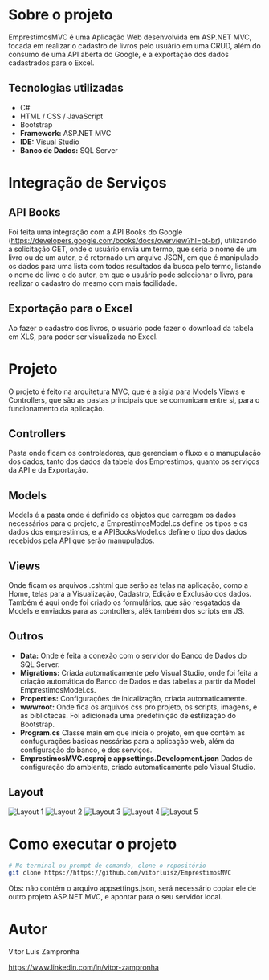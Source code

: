 # Sobre o projeto

EmprestimosMVC é uma Aplicação Web desenvolvida em ASP.NET MVC, focada em realizar o cadastro de livros pelo usuário em uma CRUD, além do consumo de uma API aberta do Google, e a exportação dos dados cadastrados para o Excel.

## Tecnologias utilizadas
- C#
- HTML / CSS / JavaScript
- Bootstrap
- **Framework:** ASP.NET MVC
- **IDE:** Visual Studio
- **Banco de Dados:** SQL Server

# Integração de Serviços
## API Books
Foi feita uma integração com a API Books do Google (https://developers.google.com/books/docs/overview?hl=pt-br), utilizando a solicitação GET, onde o usuário envia um termo, que seria o nome de um livro ou de um autor, e é retornado um arquivo JSON, em que é manipulado os dados para uma lista com todos resultados da busca pelo termo, listando o nome do livro e do autor, em que o usuário pode selecionar o livro, para realizar o cadastro do mesmo com mais facilidade.

## Exportação para o Excel
Ao fazer o cadastro dos livros, o usuário pode fazer o download da tabela em XLS, para poder ser visualizada no Excel.

# Projeto
O projeto é feito na arquitetura MVC, que é a sigla para Models Views e Controllers, que são as pastas principais que se comunicam entre si, para o funcionamento da aplicação.
## Controllers
Pasta onde ficam os controladores, que gerenciam o fluxo e o manupulação dos dados, tanto dos dados da tabela dos Emprestimos, quanto os serviços da API e da Exportação.
## Models
Models é a pasta onde é definido os objetos que carregam os dados necessários para o projeto, a EmprestimosModel.cs define os tipos e os dados dos emprestimos, e a APIBooksModel.cs define o tipo dos dados recebidos pela API que serão manupulados.
## Views
Onde ficam os arquivos .cshtml que serão as telas na aplicação, como a Home, telas para a Visualização, Cadastro, Edição e Exclusão dos dados. Também é aqui onde foi criado os formulários, que são resgatados da Models e enviados para as controllers, alék também dos scripts em JS.
## Outros
- **Data:** Onde é feita a conexão com o servidor do Banco de Dados do SQL Server.
- **Migrations:** Criada automaticamente pelo Visual Studio, onde foi feita a criação automática do Banco de Dados e das tabelas a partir da Model EmprestimosModel.cs.
- **Properties:** Configurações de inicalização, criada automaticamente.
- **wwwroot:** Onde fica os arquivos css pro projeto, os scripts, imagens, e as bibliotecas. Foi adicionada uma predefinição de estilização do Bootstrap.
- **Program.cs** Classe main em que inicia o projeto, em que contém as confugurações básicas nessárias para a aplicação web, além da configuração do banco, e dos serviços.
- **EmprestimosMVC.csproj e appsettings.Development.json** Dados de configuração do ambiente, criado automaticamente pelo Visual Studio.

## Layout
![Layout 1](https://raw.githubusercontent.com/vitorluisz/EmprestimosMVC/source/EmprestimosMVC/wwwroot/img/Screenshot_64.png)
![Layout 2](https://raw.githubusercontent.com/vitorluisz/EmprestimosMVC/source/EmprestimosMVC/wwwroot/img/Screenshot_65.png)
![Layout 3](https://raw.githubusercontent.com/vitorluisz/EmprestimosMVC/source/EmprestimosMVC/wwwroot/img/Screenshot_66.png)
![Layout 4](https://raw.githubusercontent.com/vitorluisz/EmprestimosMVC/source/EmprestimosMVC/wwwroot/img/Screenshot_67.png)
![Layout 5](https://raw.githubusercontent.com/vitorluisz/EmprestimosMVC/source/EmprestimosMVC/wwwroot/img/Screenshot_68.png)

# Como executar o projeto
```bash
# No terminal ou prompt de comando, clone o repositório
git clone https://https://github.com/vitorluisz/EmprestimosMVC
```
Obs: não contém o arquivo appsettings.json, será necessário copiar ele de outro projeto ASP.NET MVC, e apontar para o seu servidor local.

# Autor

Vitor Luis Zampronha

https://www.linkedin.com/in/vitor-zampronha
